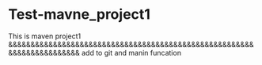 # Test-mavne_project1
This is maven project1
&&&&&&&&&&&&&&&&&&&&&&&&&&&&&&&&&&&&&&&&&&&&&&&&&&&&&&&&&&&&&&&&&&&&&&&
add to git and manin funcation 
